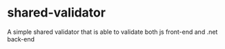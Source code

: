 # shared-validator
A simple shared validator that is able to validate both js front-end and .net back-end

